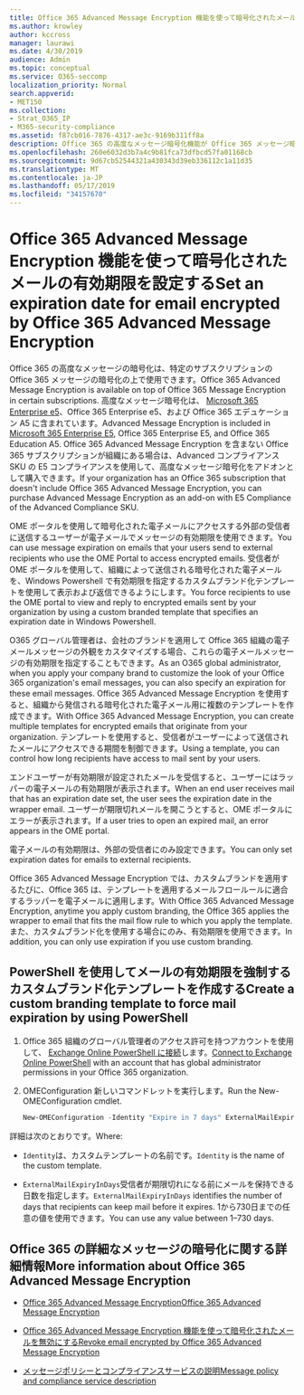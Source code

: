 ```yaml
---
title: Office 365 Advanced Message Encryption 機能を使って暗号化されたメールの有効期限を設定する
ms.author: krowley
author: kccross
manager: laurawi
ms.date: 4/30/2019
audience: Admin
ms.topic: conceptual
ms.service: O365-seccomp
localization_priority: Normal
search.appverid:
- MET150
ms.collection:
- Strat_O365_IP
- M365-security-compliance
ms.assetid: f87cb016-7876-4317-ae3c-9169b311ff8a
description: Office 365 の高度なメッセージ暗号化機能が Office 365 メッセージ暗号化 (OME) の上にあるため、電子メールのセキュリティを拡張するには、カスタムブランド化されたテンプレートを使用して、メールの有効期限を設定します。
ms.openlocfilehash: 260e6032d3b7a4c9b81fca73dfbcd57fa01168cb
ms.sourcegitcommit: 9d67cb52544321a430343d39eb336112c1a11d35
ms.translationtype: MT
ms.contentlocale: ja-JP
ms.lasthandoff: 05/17/2019
ms.locfileid: "34157670"
---
```

# <a name="set-an-expiration-date-for-email-encrypted-by-office-365-advanced-message-encryption"></a><span data-ttu-id="5f4a2-103">Office 365 Advanced Message Encryption 機能を使って暗号化されたメールの有効期限を設定する</span><span class="sxs-lookup"><span data-stu-id="5f4a2-103">Set an expiration date for email encrypted by Office 365 Advanced Message Encryption</span></span>

<span data-ttu-id="5f4a2-104">Office 365 の高度なメッセージの暗号化は、特定のサブスクリプションの Office 365 メッセージの暗号化の上で使用できます。</span><span class="sxs-lookup"><span data-stu-id="5f4a2-104">Office 365 Advanced Message Encryption is available on top of Office 365 Message Encryption in certain subscriptions.</span></span> <span data-ttu-id="5f4a2-105">高度なメッセージ暗号化は、 [Microsoft 365 Enterprise e5](https://www.microsoft.com/microsoft-365/enterprise/home)、Office 365 Enterprise e5、および Office 365 エデュケーション A5 に含まれています。</span><span class="sxs-lookup"><span data-stu-id="5f4a2-105">Advanced Message Encryption is included in [Microsoft 365 Enterprise E5](https://www.microsoft.com/microsoft-365/enterprise/home), Office 365 Enterprise E5, and Office 365 Education A5.</span></span> <span data-ttu-id="5f4a2-106">Office 365 Advanced Message Encryption を含まない Office 365 サブスクリプションが組織にある場合は、Advanced コンプライアンス SKU の E5 コンプライアンスを使用して、高度なメッセージ暗号化をアドオンとして購入できます。</span><span class="sxs-lookup"><span data-stu-id="5f4a2-106">If your organization has an Office 365 subscription that doesn't include Office 365 Advanced Message Encryption, you can purchase Advanced Message Encryption as an add-on with E5 Compliance of the Advanced Compliance SKU.</span></span>

<span data-ttu-id="5f4a2-107">OME ポータルを使用して暗号化された電子メールにアクセスする外部の受信者に送信するユーザーが電子メールでメッセージの有効期限を使用できます。</span><span class="sxs-lookup"><span data-stu-id="5f4a2-107">You can use message expiration on emails that your users send to external recipients who use the OME Portal to access encrypted emails.</span></span> <span data-ttu-id="5f4a2-108">受信者が OME ポータルを使用して、組織によって送信される暗号化された電子メールを、Windows Powershell で有効期限を指定するカスタムブランド化テンプレートを使用して表示および返信できるようにします。</span><span class="sxs-lookup"><span data-stu-id="5f4a2-108">You force recipients to use the OME portal to view and reply to encrypted emails sent by your organization by using a custom branded template that specifies an expiration date in Windows Powershell.</span></span>

<span data-ttu-id="5f4a2-109">O365 グローバル管理者は、会社のブランドを適用して Office 365 組織の電子メールメッセージの外観をカスタマイズする場合、これらの電子メールメッセージの有効期限を指定することもできます。</span><span class="sxs-lookup"><span data-stu-id="5f4a2-109">As an O365 global administrator, when you apply your company brand to customize the look of your Office 365 organization's email messages, you can also specify an expiration for these email messages.</span></span> <span data-ttu-id="5f4a2-110">Office 365 Advanced Message Encryption を使用すると、組織から発信される暗号化された電子メール用に複数のテンプレートを作成できます。</span><span class="sxs-lookup"><span data-stu-id="5f4a2-110">With Office 365 Advanced Message Encryption, you can create multiple templates for encrypted emails that originate from your organization.</span></span> <span data-ttu-id="5f4a2-111">テンプレートを使用すると、受信者がユーザーによって送信されたメールにアクセスできる期間を制御できます。</span><span class="sxs-lookup"><span data-stu-id="5f4a2-111">Using a template, you can control how long recipients have access to mail sent by your users.</span></span>

<span data-ttu-id="5f4a2-112">エンドユーザーが有効期限が設定されたメールを受信すると、ユーザーにはラッパーの電子メールの有効期限が表示されます。</span><span class="sxs-lookup"><span data-stu-id="5f4a2-112">When an end user receives mail that has an expiration date set, the user sees the expiration date in the wrapper email.</span></span> <span data-ttu-id="5f4a2-113">ユーザーが期限切れメールを開こうとすると、OME ポータルにエラーが表示されます。</span><span class="sxs-lookup"><span data-stu-id="5f4a2-113">If a user tries to open an expired mail, an error appears in the OME portal.</span></span>

<span data-ttu-id="5f4a2-114">電子メールの有効期限は、外部の受信者にのみ設定できます。</span><span class="sxs-lookup"><span data-stu-id="5f4a2-114">You can only set expiration dates for emails to external recipients.</span></span>

<span data-ttu-id="5f4a2-115">Office 365 Advanced Message Encryption では、カスタムブランドを適用するたびに、Office 365 は、テンプレートを適用するメールフロールールに適合するラッパーを電子メールに適用します。</span><span class="sxs-lookup"><span data-stu-id="5f4a2-115">With Office 365 Advanced Message Encryption, anytime you apply custom branding, the Office 365 applies the wrapper to email that fits the mail flow rule to which you apply the template.</span></span> <span data-ttu-id="5f4a2-116">また、カスタムブランド化を使用する場合にのみ、有効期限を使用できます。</span><span class="sxs-lookup"><span data-stu-id="5f4a2-116">In addition, you can only use expiration if you use custom branding.</span></span>

## <a name="create-a-custom-branding-template-to-force-mail-expiration-by-using-powershell"></a><span data-ttu-id="5f4a2-117">PowerShell を使用してメールの有効期限を強制するカスタムブランド化テンプレートを作成する</span><span class="sxs-lookup"><span data-stu-id="5f4a2-117">Create a custom branding template to force mail expiration by using PowerShell</span></span>

1. <span data-ttu-id="5f4a2-118">Office 365 組織のグローバル管理者のアクセス許可を持つアカウントを使用して、 [Exchange Online PowerShell に接続](https://docs.microsoft.com/en-us/powershell/exchange/exchange-online/connect-to-exchange-online-powershell/connect-to-exchange-online-powershell)します。</span><span class="sxs-lookup"><span data-stu-id="5f4a2-118">[Connect to Exchange Online PowerShell](https://docs.microsoft.com/en-us/powershell/exchange/exchange-online/connect-to-exchange-online-powershell/connect-to-exchange-online-powershell) with an account that has global administrator permissions in your Office 365 organization.</span></span>

2. <span data-ttu-id="5f4a2-119">OMEConfiguration 新しいコマンドレットを実行します。</span><span class="sxs-lookup"><span data-stu-id="5f4a2-119">Run the New-OMEConfiguration cmdlet.</span></span>

     ```powershell
     New-OMEConfiguration -Identity "Expire in 7 days" ExternalMailExpiryInDays 7
     ```

<span data-ttu-id="5f4a2-120">詳細は次のとおりです。</span><span class="sxs-lookup"><span data-stu-id="5f4a2-120">Where:</span></span>

- <span data-ttu-id="5f4a2-121">`Identity`は、カスタムテンプレートの名前です。</span><span class="sxs-lookup"><span data-stu-id="5f4a2-121">`Identity` is the name of the custom template.</span></span>

- <span data-ttu-id="5f4a2-122">`ExternalMailExpiryInDays`受信者が期限切れになる前にメールを保持できる日数を指定します。</span><span class="sxs-lookup"><span data-stu-id="5f4a2-122">`ExternalMailExpiryInDays` identifies the number of days that recipients can keep mail before it expires.</span></span> <span data-ttu-id="5f4a2-123">1から730日までの任意の値を使用できます。</span><span class="sxs-lookup"><span data-stu-id="5f4a2-123">You can use any value between 1–730 days.</span></span>

## <a name="more-information-about-office-365-advanced-message-encryption"></a><span data-ttu-id="5f4a2-124">Office 365 の詳細なメッセージの暗号化に関する詳細情報</span><span class="sxs-lookup"><span data-stu-id="5f4a2-124">More information about Office 365 Advanced Message Encryption</span></span>

- [<span data-ttu-id="5f4a2-125">Office 365 Advanced Message Encryption</span><span class="sxs-lookup"><span data-stu-id="5f4a2-125">Office 365 Advanced Message Encryption</span></span>](ome-advanced-message-encryption.md)

- [<span data-ttu-id="5f4a2-126">Office 365 Advanced Message Encryption 機能を使って暗号化されたメールを無効にする</span><span class="sxs-lookup"><span data-stu-id="5f4a2-126">Revoke email encrypted by Office 365 Advanced Message Encryption</span></span>](revoke-ome-encrypted-mail.md)

- [<span data-ttu-id="5f4a2-127">メッセージポリシーとコンプライアンスサービスの説明</span><span class="sxs-lookup"><span data-stu-id="5f4a2-127">Message policy and compliance service description</span></span>](https://docs.microsoft.com/en-us/office365/servicedescriptions/exchange-online-service-description/message-policy-and-compliance)